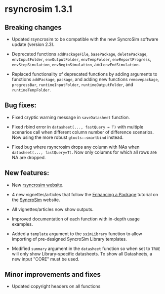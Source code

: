 # rsyncrosim 1.3.1

## Breaking changes

* Updated rsyncrosim to be compatible with the new SyncroSim software update (version 2.3).

* Deprecated functions `addPackageFile`, `basePackage`, `deletePackage`, `envInputFolder`, `envOutputFolder`, `envTempFolder`, `envReportProgress`, `envStepSimulation`, `envBeginSimulation`, and `envEndSimulation`.

* Replaced functionality of deprecated functions by adding arguments to functions `addPackage`, `package`, and adding new functions `removepackage`,  `progressBar`, `runtimeInputFolder`, `runtimeOutputFolder`, and `runtimeTempFolder`.

## Bug fixes:

* Fixed cryptic warning message in `saveDatasheet` function.

* Fixed rbind error in `datasheet(..., fastQuery = T)` with multiple scenarios call when different column number of difference scenarios. Now using the more robust `gtools::smartbind` instead.

* Fixed bug where rsyncrosim drops any column with NAs when `datasheet(..., fastQuery=T)`. Now only columns for which all rows are NA are dropped.

## New features:

* New [rsyncrosim website](https://syncrosim.github.io/rsyncrosim/).

* 4 new vignettes/articles that follow the [Enhancing a Package](https://docs.syncrosim.com/how_to_guides/package_enhance_overview.html) tutorial on the [SyncroSim](https://docs.syncrosim.com/index.html) website.

* All vignettes/articles now show outputs.

* Improved documentation of each function with in-depth usage examples.

* Added a `template` argument to the `ssimLibrary` function to allow importing of pre-designed SyncroSim Library templates.

* Modified `summary` argument in the `datasheet` function so when set to `TRUE` will only show Library-specific datasheets. To show all Datasheets, a new input "CORE" must be used.

## Minor improvements and fixes

* Updated copyright headers on all functions